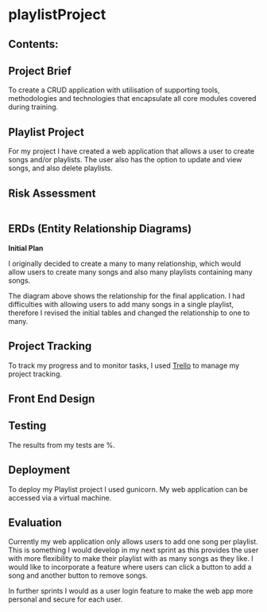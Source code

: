 # playlistProject

## Contents:


## Project Brief
To create a CRUD application with utilisation of supporting tools, methodologies and technologies that encapsulate all core modules covered during training.

## Playlist Project
For my project I have created a web application that allows a user to create songs and/or playlists. The user also has the option to update and view songs, and also delete playlists.

## Risk Assessment

![]()

## ERDs (Entity Relationship Diagrams)

**Initial Plan**

I originally decided to create a many to many relationship, which would allow users to create many songs and also many playlists containing many songs.



The diagram above shows the relationship for the final application. I had difficulties with allowing users to add many songs in a single playlist, therefore I revised the initial tables and changed the relationship to one to many.


## Project Tracking
To track my progress and to monitor tasks, I used [Trello](https://trello.com/b/4hpZ6MKn/playlist-project) to manage my project tracking. 

## Front End Design


## Testing

The results from my tests are %.


## Deployment
To deploy my Playlist project I used gunicorn.
My web application can be accessed via a virtual machine.


## Evaluation
Currently my web application only allows users to add one song per playlist. This is something I would develop in my next sprint as this provides the user with more flexibility to make their playlist with as many songs as they like. I would like to incorporate a feature where users can click a button to add a song and another button to remove songs.

In further sprints I would as a user login feature to make the web app more personal and secure for each user.
